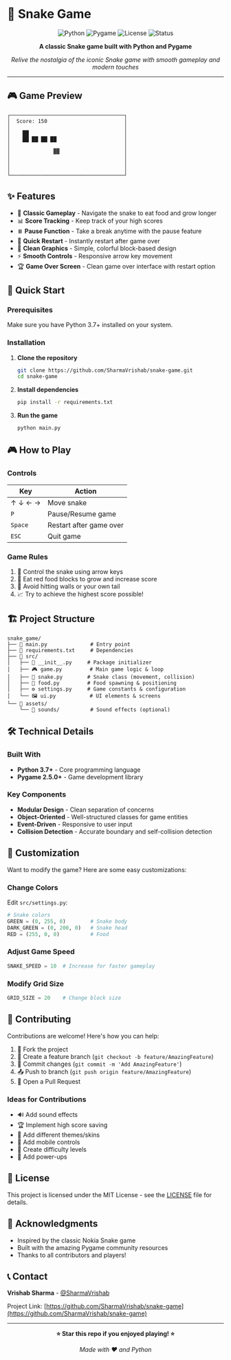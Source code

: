 # 🐍 Snake Game

<div align="center">
  
  ![Python](https://img.shields.io/badge/Python-3.7+-blue.svg)
  ![Pygame](https://img.shields.io/badge/Pygame-2.5.0+-green.svg)
  ![License](https://img.shields.io/badge/License-MIT-yellow.svg)
  ![Status](https://img.shields.io/badge/Status-Complete-success.svg)

  **A classic Snake game built with Python and Pygame**
  
  *Relive the nostalgia of the iconic Snake game with smooth gameplay and modern touches*

</div>

---

## 🎮 Game Preview

```
┌─────────────────────────────────────┐
│  Score: 150                         │
│                                     │
│    ██                               │
│    ██ ██ ██ ██                      │
│                                     │
│              ▓▓                     │
│                                     │
│                                     │
│                                     │
└─────────────────────────────────────┘
```

## ✨ Features

- 🎯 **Classic Gameplay** - Navigate the snake to eat food and grow longer
- 📊 **Score Tracking** - Keep track of your high scores
- ⏸️ **Pause Function** - Take a break anytime with the pause feature
- 🔄 **Quick Restart** - Instantly restart after game over
- 🎨 **Clean Graphics** - Simple, colorful block-based design
- ⚡ **Smooth Controls** - Responsive arrow key movement
- 🏆 **Game Over Screen** - Clean game over interface with restart option

## 🚀 Quick Start

### Prerequisites

Make sure you have Python 3.7+ installed on your system.

### Installation

1. **Clone the repository**
   ```bash
   git clone https://github.com/SharmaVrishab/snake-game.git
   cd snake-game
   ```

2. **Install dependencies**
   ```bash
   pip install -r requirements.txt
   ```
   
3. **Run the game**
   ```bash
   python main.py
   ```

## 🎮 How to Play

### Controls
| Key | Action |
|-----|--------|
| ↑ ↓ ← → | Move snake |
| `P` | Pause/Resume game |
| `Space` | Restart after game over |
| `ESC` | Quit game |

### Game Rules
1. 🐍 Control the snake using arrow keys
2. 🍎 Eat red food blocks to grow and increase score
3. 🚫 Avoid hitting walls or your own tail
4. 📈 Try to achieve the highest score possible!

## 🏗️ Project Structure

```
snake_game/
├── 📄 main.py              # Entry point
├── 📄 requirements.txt     # Dependencies
├── 📂 src/
│   ├── 🔧 __init__.py     # Package initializer
│   ├── 🎮 game.py         # Main game logic & loop
│   ├── 🐍 snake.py        # Snake class (movement, collision)
│   ├── 🍎 food.py         # Food spawning & positioning
│   ├── ⚙️ settings.py     # Game constants & configuration
│   └── 🖼️ ui.py           # UI elements & screens
└── 📂 assets/
    └── 📂 sounds/          # Sound effects (optional)
```

## 🛠️ Technical Details

### Built With
- **Python 3.7+** - Core programming language
- **Pygame 2.5.0+** - Game development library

### Key Components
- **Modular Design** - Clean separation of concerns
- **Object-Oriented** - Well-structured classes for game entities
- **Event-Driven** - Responsive to user input
- **Collision Detection** - Accurate boundary and self-collision detection

## 🎨 Customization

Want to modify the game? Here are some easy customizations:

### Change Colors
Edit `src/settings.py`:
```python
# Snake colors
GREEN = (0, 255, 0)        # Snake body
DARK_GREEN = (0, 200, 0)   # Snake head
RED = (255, 0, 0)          # Food
```

### Adjust Game Speed
```python
SNAKE_SPEED = 10  # Increase for faster gameplay
```

### Modify Grid Size
```python
GRID_SIZE = 20    # Change block size
```

## 🤝 Contributing

Contributions are welcome! Here's how you can help:

1. 🍴 Fork the project
2. 🌟 Create a feature branch (`git checkout -b feature/AmazingFeature`)
3. 💾 Commit changes (`git commit -m 'Add AmazingFeature'`)
4. 📤 Push to branch (`git push origin feature/AmazingFeature`)
5. 🔄 Open a Pull Request

### Ideas for Contributions
- 🔊 Add sound effects
- 🏆 Implement high score saving
- 🎨 Add different themes/skins
- 📱 Add mobile controls
- 🏅 Create difficulty levels
- 💫 Add power-ups

## 📜 License

This project is licensed under the MIT License - see the [LICENSE](LICENSE) file for details.

## 🙏 Acknowledgments

- Inspired by the classic Nokia Snake game
- Built with the amazing Pygame community resources
- Thanks to all contributors and players!

## 📞 Contact

**Vrishab Sharma** - [@SharmaVrishab](https://github.com/SharmaVrishab)

Project Link: [https://github.com/SharmaVrishab/snake-game](https://github.com/SharmaVrishab/snake-game)

---

<div align="center">
  
  **⭐ Star this repo if you enjoyed playing! ⭐**
  
  *Made with ❤️ and Python*

</div>
